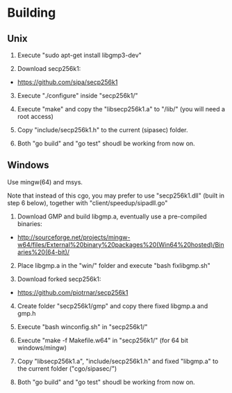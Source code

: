 Building
==============


Unix
--------------

1. Execute "sudo apt-get install libgmp3-dev"

2. Download secp256k1:
 * https://github.com/sipa/secp256k1

3. Execute "./configure" inside "secp256k1/"

4. Execute "make" and copy the "libsecp256k1.a" to "/lib/" (you will need a root access)

5. Copy "include/secp256k1.h" to the current (sipasec) folder.

6. Both "go build" and "go test" shoudl be working from now on.



Windows
--------------

Use mingw(64) and msys.

Note that instead of this cgo, you may prefer to use "secp256k1.dll" (built in step 6 below), together with "client/speedup/sipadll.go"

1. Download GMP and build libgmp.a, eventually use a pre-compiled binaries:
 * http://sourceforge.net/projects/mingw-w64/files/External%20binary%20packages%20(Win64%20hosted)/Binaries%20(64-bit)/

2. Place libgmp.a in the "win/" folder and execute "bash fixlibgmp.sh"

3. Download forked secp256k1:
 * https://github.com/piotrnar/secp256k1

4. Create folder "secp256k1/gmp" and copy there fixed libgmp.a and gmp.h

5. Execute "bash winconfig.sh" in "secp256k1/"

6. Execute "make -f Makefile.w64" in "secp256k1/" (for 64 bit windows/mingw)

7. Copy "libsecp256k1.a", "include/secp256k1.h" and fixed "libgmp.a" to the current folder ("cgo/sipasec/")

8. Both "go build" and "go test" shoudl be working from now on.

